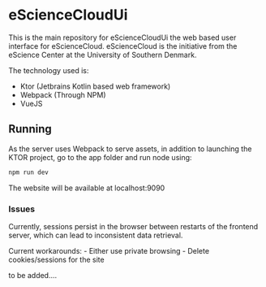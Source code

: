# eScienceCloudUi

This is the main repository for eScienceCloudUi the web based user interface for eScienceCloud.
eScienceCloud is the initiative from the eScience Center at the University of Southern Denmark.

The technology used is:

- Ktor (Jetbrains Kotlin based web framework)
- Webpack (Through NPM)
- VueJS

## Running

As the server uses Webpack to serve assets, in addition to launching the KTOR project, go to the app folder and run node using:

```javascript
npm run dev
```

The website will be available at localhost:9090

### Issues

Currently, sessions persist in the browser between restarts of the frontend server, which can lead to inconsistent data retrieval.

Current workarounds:
    - Either use private browsing
    - Delete cookies/sessions for the site

to be added....
